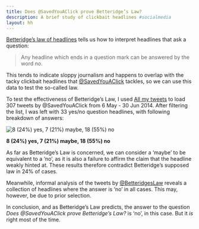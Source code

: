 ```yaml
---
title: Does @SavedYouAClick prove Betteridge’s Law?
description: A brief study of clickbait headlines #socialmedia
layout: hh
---
```


[Betteridge’s law of headlines](http://en.wikipedia.org/wiki/Betteridge%27s_law_of_headlines) tells us how to interpret headlines that ask a question:

> Any headline which ends in a question mark can be answered by the word _no_.

This tends to indicate sloppy journalism and happens to overlap with the tacky clickbait headlines that [@SavedYouAClick](https://twitter.com/SavedYouAClick) tackles, so we can use this data to test the so-called law.

To test the effectiveness of Betteridge’s Law, I used [All my tweets](http://www.allmytweets.net/) to load 307 tweets by @SavedYouAClick from 6 May - 30 Jun 2014. After filtering the list, I was left with 33 yes/no question headlines, with following breakdown of answers:

![8 (24%) yes, 7 (21%) maybe, 18 (55%) no](betteridge-breakdown.png)

**8 (24%) yes, 7 (21%) maybe, 18 (55%) no**

As far as Betteridge’s Law is concerned, we can consider a ‘maybe’ to be equivalent to a ‘no’, as it is also a failure to affirm the claim that the headline weakly hinted at. These results therefore contradict Betteridge’s supposed law in 24% of cases.

Meanwhile, informal analysis of the tweets by [@BetteridgesLaw](https://twitter.com/betteridgeslaw) reveals a collection of headlines where the answer is ‘no’ in all cases. This may, however, be due to prior selection.

In conclusion, and as Betteridge’s Law predicts, the answer to the question _Does @SavedYouAClick prove Betteridge’s Law?_ is ‘no’, in this case. But it _is_ right most of the time.
